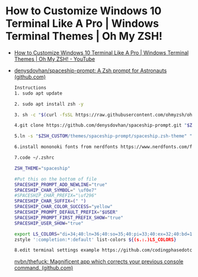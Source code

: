 # How to Customize Windows 10 Terminal Like A Pro | Windows Terminal Themes | Oh My ZSH!

- [How to Customize Windows 10 Terminal Like A Pro | Windows Terminal Themes | Oh My ZSH! - YouTube](https://www.youtube.com/watch?v=ialuEXkoKr0&list=PLd4C242RnKWT1pGeYWJuG7Lup11qCr2WI&index=22&t=315s)

- [denysdovhan/spaceship-prompt: A Zsh prompt for Astronauts (github.com)](https://github.com/denysdovhan/spaceship-prompt)

  ```bash
  Instructions
  1. sudo apt update
  
  2. sudo apt install zsh -y
  
  3. sh -c "$(curl -fsSL https://raw.githubusercontent.com/ohmyzsh/ohmyzsh/master/tools/install.sh)"
  
  4.git clone https://github.com/denysdovhan/spaceship-prompt.git "$ZSH_CUSTOM/themes/spaceship-prompt" --depth=1
  
  5.ln -s "$ZSH_CUSTOM/themes/spaceship-prompt/spaceship.zsh-theme" "$ZSH_CUSTOM/themes/spaceship.zsh-theme" 
  
  6.install mononoki fonts from nerdfonts https://www.nerdfonts.com/font-downloads
  
  7.code ~/.zshrc

  ZSH_THEME="spaceship"
  
  #Put​ this on the bottom of file
  SPACESHIP_PROMPT_ADD_NEWLINE="true" 
  SPACESHIP_CHAR_SYMBOL=" \uf0e7" 
  #SPACESHIP_CHAR_PREFIX​="\uf296" 
  SPACESHIP_CHAR_SUFFIX=(" ") 
  SPACESHIP_CHAR_COLOR_SUCCESS="yellow" 
  SPACESHIP_PROMPT_DEFAULT_PREFIX="$USER" 
  SPACESHIP_PROMPT_FIRST_PREFIX_SHOW="true" 
  SPACESHIP_USER_SHOW="true"
  
  export LS_COLORS="di=34;40:ln=36;40:so=35;40:pi=33;40:ex=32;40:bd=1;33;40:cd=1;33;40:su=0;41:sg=0;43:tw=0;42:ow=34;40:"
  zstyle ':completion:*:default' list-colors ${(s.:.)LS_COLORS}
  
  8.edit terminal settings example https://github.com/codingphasedotcom/CodingPhaseThemes/tree/master
  
  ```
  
  [nvbn/thefuck: Magnificent app which corrects your previous console command. (github.com)](https://github.com/nvbn/thefuck)
  

  

